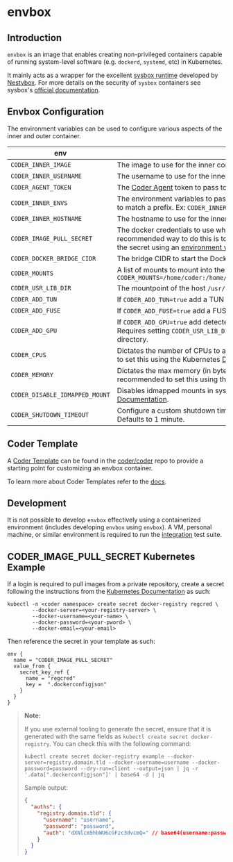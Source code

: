 # envbox

## Introduction

`envbox` is an image that enables creating non-privileged containers capable of running system-level software (e.g. `dockerd`, `systemd`, etc) in Kubernetes.

It mainly acts as a wrapper for the excellent [sysbox runtime](https://github.com/nestybox/sysbox/) developed by [Nestybox](https://www.nestybox.com/). For more details on the security of `sysbox` containers see sysbox's [official documentation](https://github.com/nestybox/sysbox/blob/master/docs/user-guide/security.md).

## Envbox Configuration

The environment variables can be used to configure various aspects of the inner and outer container.

| env                            | usage                                                                                                                                                                                                                                                                                                                                                                                                                                                                                                                          | required |
|--------------------------------|--------------------------------------------------------------------------------------------------------------------------------------------------------------------------------------------------------------------------------------------------------------------------------------------------------------------------------------------------------------------------------------------------------------------------------------------------------------------------------------------------------------------------------|----------|
| `CODER_INNER_IMAGE`            | The image to use for the inner container.                                                                                                                                                                                                                                                                                                                                                                                                                                                                                      | True     |
| `CODER_INNER_USERNAME`         | The username to use for the inner container.                                                                                                                                                                                                                                                                                                                                                                                                                                                                                   | True     |
| `CODER_AGENT_TOKEN`            | The [Coder Agent](https://coder.com/docs/v2/latest/about/architecture#agents) token to pass to the inner container.                                                                                                                                                                                                                                                                                                                                                                                                            | True     |
| `CODER_INNER_ENVS`             | The environment variables to pass to the inner container. A wildcard can be used to match a prefix. Ex: `CODER_INNER_ENVS=KUBERNETES_*,MY_ENV,MY_OTHER_ENV`                                                                                                                                                                                                                                                                                                                                                                    | false    |
| `CODER_INNER_HOSTNAME`         | The hostname to use for the inner container.                                                                                                                                                                                                                                                                                                                                                                                                                                                                                   | false    |
| `CODER_IMAGE_PULL_SECRET`      | The docker credentials to use when pulling the inner container. The recommended way to do this is to create an [Image Pull Secret](https://kubernetes.io/docs/tasks/configure-pod-container/pull-image-private-registry/#create-a-secret-by-providing-credentials-on-the-command-line) and then reference the secret using an [environment variable](https://kubernetes.io/docs/tasks/inject-data-application/distribute-credentials-secure/#define-container-environment-variables-using-secret-data). See below for example. | false    |
| `CODER_DOCKER_BRIDGE_CIDR`     | The bridge CIDR to start the Docker daemon with.                                                                                                                                                                                                                                                                                                                                                                                                                                                                               | false    |
| `CODER_MOUNTS`                 | A list of mounts to mount into the inner container. Mounts default to `rw`. Ex: `CODER_MOUNTS=/home/coder:/home/coder,/var/run/mysecret:/var/run/mysecret:ro`                                                                                                                                                                                                                                                                                                                                                                  | false    |
| `CODER_USR_LIB_DIR`            | The mountpoint of the host `/usr/lib` directory. Only required when using GPUs.                                                                                                                                                                                                                                                                                                                                                                                                                                                | false    |
| `CODER_ADD_TUN`                | If `CODER_ADD_TUN=true` add a TUN device to the inner container.                                                                                                                                                                                                                                                                                                                                                                                                                                                               | false    |
| `CODER_ADD_FUSE`               | If `CODER_ADD_FUSE=true` add a FUSE device to the inner container.                                                                                                                                                                                                                                                                                                                                                                                                                                                             | false    |
| `CODER_ADD_GPU`                | If `CODER_ADD_GPU=true` add detected GPUs and related files to the inner container. Requires setting `CODER_USR_LIB_DIR` and mounting in the hosts `/usr/lib/` directory.                                                                                                                                                                                                                                                                                                                                                      | false    |
| `CODER_CPUS`                   | Dictates the number of CPUs to allocate the inner container. It is recommended to set this using the Kubernetes [Downward API](https://kubernetes.io/docs/tasks/inject-data-application/environment-variable-expose-pod-information/#use-container-fields-as-values-for-environment-variables).                                                                                                                                                                                                                                | false    |
| `CODER_MEMORY`                 | Dictates the max memory (in bytes) to allocate the inner container. It is recommended to set this using the Kubernetes [Downward API](https://kubernetes.io/docs/tasks/inject-data-application/environment-variable-expose-pod-information/#use-container-fields-as-values-for-environment-variables).                                                                                                                                                                                                                         | false    |
| `CODER_DISABLE_IDMAPPED_MOUNT` | Disables idmapped mounts in sysbox. For more information, see the [Sysbox Documentation](https://github.com/nestybox/sysbox/blob/master/docs/user-guide/configuration.md#disabling-id-mapped-mounts-on-sysbox).                                                                                                                                                                                                                                                                                                                | false    |
| `CODER_SHUTDOWN_TIMEOUT`       | Configure a custom shutdown timeout to wait for the boostrap command to exit. Defaults to 1 minute.                                                                                                                                                                                                                                                                                                                                                                                                                            | 1m       |

## Coder Template

A [Coder Template](https://github.com/coder/coder/tree/main/examples/templates/envbox) can be found in the [coder/coder](https://github.com/coder/coder) repo to provide a starting point for customizing an envbox container.

To learn more about Coder Templates refer to the [docs](https://coder.com/docs/v2/latest/templates).

## Development

It is not possible to develop `envbox` effectively using a containerized environment (includes developing `envbox` using `envbox`). A VM, personal machine, or similar environment is required to run the [integration](./integration/) test suite.

## CODER_IMAGE_PULL_SECRET Kubernetes Example

If a login is required to pull images from a private repository, create a secret following the instructions from the [Kubernetes Documentation](https://kubernetes.io/docs/tasks/configure-pod-container/pull-image-private-registry/#create-a-secret-by-providing-credentials-on-the-command-line) as such:

```
kubectl -n <coder namespace> create secret docker-registry regcred \
        --docker-server=<your-registry-server> \
        --docker-username=<your-name> \
        --docker-password=<your-pword> \
        --docker-email=<your-email>
```

Then reference the secret in your template as such:

```
env {
  name = "CODER_IMAGE_PULL_SECRET"
  value_from {
    secret_key_ref {
      name = "regcred"
      key =  ".dockerconfigjson"
    }
  }
}
```

> **Note:**
>
> If you use external tooling to generate the secret, ensure that it is generated with the same fields as `kubectl create secret docker-registry`. You can check this with the following command:
>
> ```console
> kubectl create secret docker-registry example --docker-server=registry.domain.tld --docker-username=username --docker-password=password --dry-run=client --output=json | jq -r '.data[".dockerconfigjson"]' | base64 -d | jq
> ```
>
> Sample output:
>
> ```json
> {
>   "auths": {
>     "registry.domain.tld": {
>       "username": "username",
>       "password": "password",
>       "auth": "dXNlcm5hbWU6cGFzc3dvcmQ=" // base64(username:password)
>     }
>   }
> }
> ```
